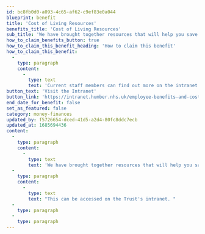 ```yaml
---
id: bc8fb0d0-a093-4c65-af62-c9ef83e0a044
blueprint: benefit
title: 'Cost of Living Resources'
benefits_title: 'Cost of Living Resources'
sub_title: 'We have brought together resources that will help you save money and access extra support.'
how_to_claim_benefits_button: true
how_to_claim_this_benefit_heading: 'How to claim this benefit'
how_to_claim_this_benefit:
  -
    type: paragraph
    content:
      -
        type: text
        text: 'Current staff members can find out more on the intranet'
button_text: 'Visit the Intranet'
button_link: 'https://intranet.humber.nhs.uk/employee-benefits-and-cost-of-living-support.htm'
end_date_for_benefit: false
set_as_featured: false
category: money-finances
updated_by: f5726654-dced-41d5-a2d4-80fc8ddc7ecb
updated_at: 1685694436
content:
  -
    type: paragraph
    content:
      -
        type: text
        text: 'We have brought together resources that will help you save money and access extra support if you need it, wherever you work across our Trust such as Financial Support, Mental and Physical Health Support and Support with Household Bills and Childcare.'
  -
    type: paragraph
    content:
      -
        type: text
        text: "This can be accessed on the Trust's intranet. "
  -
    type: paragraph
  -
    type: paragraph
---
```

